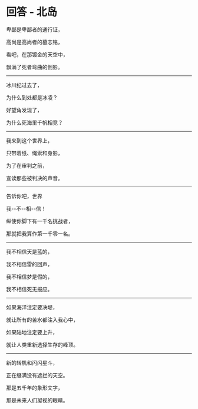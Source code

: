 # 回答 - 北岛

卑鄙是卑鄙者的通行证，

高尚是高尚者的墓志铭，

看吧，在那镀金的天空中，

飘满了死者弯曲的倒影。

---

冰川纪过去了，

为什么到处都是冰凌？

好望角发现了，

为什么死海里千帆相竞？

---

我来到这个世界上，

只带着纸、绳索和身影，

为了在审判之前，

宣读那些被判决的声音。

---

告诉你吧，世界

我--不--相--信！

纵使你脚下有一千名挑战者，

那就把我算作第一千零一名。

---

我不相信天是蓝的，

我不相信雷的回声，

我不相信梦是假的，

我不相信死无报应。

---

如果海洋注定要决堤，

就让所有的苦水都注入我心中，

如果陆地注定要上升，

就让人类重新选择生存的峰顶。

---

新的转机和闪闪星斗，

正在缀满没有遮拦的天空。

那是五千年的象形文字，

那是未来人们凝视的眼睛。